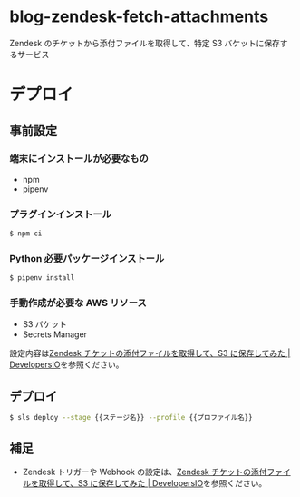 # blog-zendesk-fetch-attachments

Zendesk のチケットから添付ファイルを取得して、特定 S3 バケットに保存するサービス

# デプロイ

## 事前設定

### 端末にインストールが必要なもの

- npm
- pipenv

### プラグインインストール

```bash
$ npm ci
```

### Python 必要パッケージインストール

```bash
$ pipenv install
```

### 手動作成が必要な AWS リソース

- S3 バケット
- Secrets Manager

設定内容は[Zendesk チケットの添付ファイルを取得して、S3 に保存してみた | DevelopersIO](https://dev.classmethod.jp/etc/zendesk-attachments-to-s3/)を参照ください。

## デプロイ

```bash
$ sls deploy --stage {{ステージ名}} --profile {{プロファイル名}}
```

## 補足

- Zendesk トリガーや Webhook の設定は、[Zendesk チケットの添付ファイルを取得して、S3 に保存してみた | DevelopersIO](https://dev.classmethod.jp/etc/zendesk-attachments-to-s3/)を参照ください。
